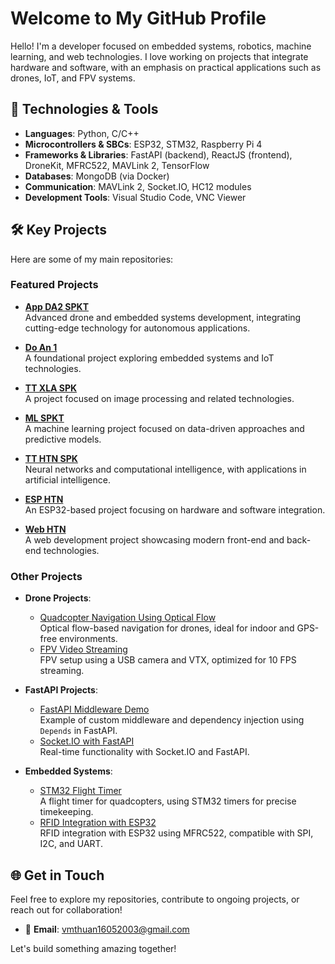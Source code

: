 # Welcome to My GitHub Profile

Hello! I'm a developer focused on embedded systems, robotics, machine learning, and web technologies. I love working on projects that integrate hardware and software, with an emphasis on practical applications such as drones, IoT, and FPV systems.

## 🚀 Technologies & Tools
- **Languages**: Python, C/C++
- **Microcontrollers & SBCs**: ESP32, STM32, Raspberry Pi 4
- **Frameworks & Libraries**: FastAPI (backend), ReactJS (frontend), DroneKit, MFRC522, MAVLink 2, TensorFlow
- **Databases**: MongoDB (via Docker)
- **Communication**: MAVLink 2, Socket.IO, HC12 modules
- **Development Tools**: Visual Studio Code, VNC Viewer

## 🛠️ Key Projects

Here are some of my main repositories:

### Featured Projects

- [**App DA2 SPKT**](https://github.com/VM-Thuan-2003/app-da2-spkt)  
  Advanced drone and embedded systems development, integrating cutting-edge technology for autonomous applications.

- [**Do An 1**](https://github.com/VM-Thuan-2003/do_an_1)  
  A foundational project exploring embedded systems and IoT technologies.

- [**TT XLA SPK**](https://github.com/VM-Thuan-2003/TT_XLA_SPK)  
  A project focused on image processing and related technologies.

- [**ML SPKT**](https://github.com/VM-Thuan-2003/ML_SPKT)  
  A machine learning project focused on data-driven approaches and predictive models.

- [**TT HTN SPK**](https://github.com/VM-Thuan-2003/TT_HTN_SPK)  
  Neural networks and computational intelligence, with applications in artificial intelligence.

- [**ESP HTN**](https://github.com/VM-Thuan-2003/esp_htn)  
  An ESP32-based project focusing on hardware and software integration.

- [**Web HTN**](https://github.com/VM-Thuan-2003/web_htn)  
  A web development project showcasing modern front-end and back-end technologies.

### Other Projects

- **Drone Projects**:
  - [Quadcopter Navigation Using Optical Flow](https://github.com/username/optical-flow-navigation)  
    Optical flow-based navigation for drones, ideal for indoor and GPS-free environments.
  - [FPV Video Streaming](https://github.com/username/fpv-streaming)  
    FPV setup using a USB camera and VTX, optimized for 10 FPS streaming.

- **FastAPI Projects**:
  - [FastAPI Middleware Demo](https://github.com/username/fastapi-middleware-demo)  
    Example of custom middleware and dependency injection using `Depends` in FastAPI.
  - [Socket.IO with FastAPI](https://github.com/username/socketio-fastapi)  
    Real-time functionality with Socket.IO and FastAPI.

- **Embedded Systems**:
  - [STM32 Flight Timer](https://github.com/username/stm32-flight-timer)  
    A flight timer for quadcopters, using STM32 timers for precise timekeeping.
  - [RFID Integration with ESP32](https://github.com/username/esp32-rfid)  
    RFID integration with ESP32 using MFRC522, compatible with SPI, I2C, and UART.

## 🌐 Get in Touch
Feel free to explore my repositories, contribute to ongoing projects, or reach out for collaboration!

- 📧 **Email**: [vmthuan16052003@gmail.com](mailto:vmthuan16052003@gmail.com)

Let's build something amazing together!
